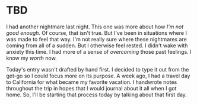 # TBD

I had another nightmare last night. This one was more about how *I'm not good enough*. Of course, that isn't true. But I've been in situations where I was made to feel that way. I'm not really sure where these nightmares are coming from all of a sudden. But I otherwise feel rested. I didn't wake with anxiety this time. I had more of a sense of *overcoming* those past feelings. I know my *worth* now.

Today's entry wasn't drafted by hand first. I decided to type it out from the get-go so I could focus more on its purpose. A week ago, I had a travel day to California for what became my favorite vacation. I handwrote notes throughout the trip in hopes that I would journal about it all when I got home. So, I'll be starting that process today by talking about that first day.


